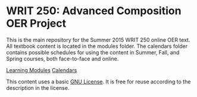 # WRIT 250: Advanced Composition OER Project
This is the main repository for the Summer 2015 WRIT 250 online OER text. All textbook content is located in the modules folder. The calendars folder contains possible schedules for using the content in Summer, Fall, and Spring courses, both face-to-face and online. 

[Learning Modules](modules)
[Calendars](calendars)

This content uses a basic [GNU License](LICENSE). It is free for reuse according to the description in the license. 

